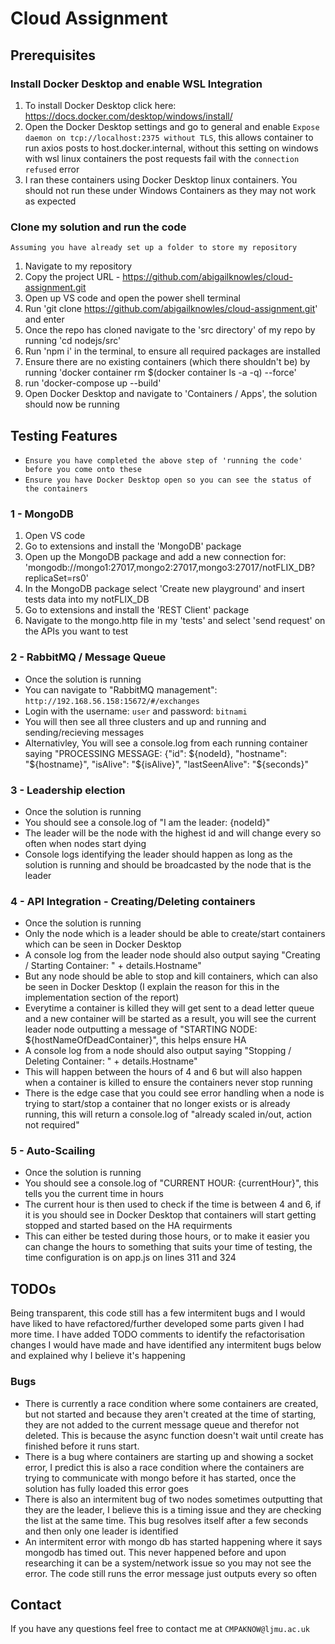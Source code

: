 # Cloud Assignment

## Prerequisites
### Install Docker Desktop and enable WSL Integration
1. To install Docker Desktop click here: https://docs.docker.com/desktop/windows/install/
2. Open the Docker Desktop settings and go to general and enable `Expose daemon on tcp://localhost:2375 without TLS`, this allows container to run axios posts to host.docker.internal, without this setting on windows with wsl linux containers the post requests fail with the `connection refused` error
3. I ran these containers using Docker Desktop linux containers. You should not run these under Windows Containers as they may not work as expected

### Clone my solution and run the code
`Assuming you have already set up a folder to store my repository`
1. Navigate to my repository
2. Copy the project URL - https://github.com/abigailknowles/cloud-assignment.git
3. Open up VS code and open the power shell terminal
4. Run 'git clone https://github.com/abigailknowles/cloud-assignment.git' and enter
5. Once the repo has cloned navigate to the 'src directory' of my repo by running 'cd nodejs/src'
6. Run 'npm i' in the terminal, to ensure all required packages are installed
7. Ensure there are no existing containers (which there shouldn't be) by running 'docker container rm  $(docker container ls -a -q) --force'
6. run 'docker-compose up --build'
6. Open Docker Desktop and navigate to 'Containers / Apps', the solution should now be running

## Testing Features
- `Ensure you have completed the above step of 'running the code' before you come onto these`
- `Ensure you have Docker Desktop open so you can see the status of the containers`

### 1 - MongoDB
1. Open VS code 
2. Go to extensions and install the 'MongoDB' package
3. Open up the MongoDB package and add a new connection for: 'mongodb://mongo1:27017,mongo2:27017,mongo3:27017/notFLIX_DB?replicaSet=rs0'
4. In the MongoDB package select 'Create new playground' and insert tests data into my notFLIX_DB 
5. Go to extensions and install the 'REST Client' package
6. Navigate to the mongo.http file in my 'tests' and select 'send request' on the APIs you want to test

### 2 - RabbitMQ / Message Queue
- Once the solution is running
- You can navigate to "RabbitMQ management": `http://192.168.56.158:15672/#/exchanges`
- Login with the username: `user` and password: `bitnami`
- You will then see all three clusters and up and running and sending/recieving messages
- Alternativley, You will see a console.log from each running container saying "PROCESSING MESSAGE: {"id": ${nodeId}, "hostname": "${hostname}", "isAlive": "${isAlive}", "lastSeenAlive": "${seconds}"

### 3 - Leadership election
- Once the solution is running 
- You should see a console.log of "I am the leader: {nodeId}"
- The leader will be the node with the highest id and will change every so often when nodes start dying
- Console logs identifying the leader should happen as long as the solution is running and should be broadcasted by the node that is the leader

### 4 - API Integration - Creating/Deleting containers
- Once the solution is running
- Only the node which is a leader should be able to create/start containers which can be seen in Docker Desktop
- A console log from the leader node should also output saying "Creating / Starting Container: " + details.Hostname"
- But any node should be able to stop and kill containers, which can also be seen in Docker Desktop (I explain the reason for this in the implementation section of the report)
- Everytime a container is killed they will get sent to a dead letter queue and a new container will be started as a result, you will see the current leader node outputting a message of "STARTING NODE: ${hostNameOfDeadContainer}", this helps ensure HA
- A console log from a node should also output saying "Stopping / Deleting Container: " + details.Hostname"
- This will happen between the hours of 4 and 6 but will also happen when a container is killed to ensure the containers never stop running
- There is the edge case that you could see error handling when a node is trying to start/stop a container that no longer exists or is already running, this will return a console.log of "already scaled in/out, action not required"

### 5 - Auto-Scailing
- Once the solution is running
- You should see a console.log of "CURRENT HOUR: {currentHour}", this tells you the current time in hours
- The current hour is then used to check if the time is between 4 and 6, if it is you should see in Docker Desktop that containers will start getting stopped and started based on the HA requirments
- This can either be tested during those hours, or to make it easier you can change the hours to something that suits your time of testing, the time configuration is on app.js on lines 311 and 324

## TODOs
Being transparent, this code still has a few intermitent bugs and I would have liked to have refactored/further developed some parts given I had more time. I have added TODO comments to identify the refactorisation changes I would have made and have identified any intermitent bugs below and explained why I believe it's happening

### Bugs
- There is currently a race condition where some containers are created, but not started and because they aren't created at the time of starting, they are not added to the current message queue and therefor not deleted. This is because the async function doesn't wait until create has finished before it runs start.
- There is a bug where containers are starting up and showing a socket error, I predict this is also a race condition where the containers are trying to communicate with mongo before it has started, once the solution has fully loaded this error goes
- There is also an intermitent bug of two nodes sometimes outputting that they are the leader, I believe this is a timing issue and they are checking the list at the same time. This bug resolves itself after a few seconds and then only one leader is identified
- An intermitent error with mongo db has started happening where it says mongodb has timed out. This never happened before and upon researching it can be a system/network issue so you may not see the error. The code still runs the error message just outputs every so often

## Contact
If you have any questions feel free to contact me at `CMPAKNOW@ljmu.ac.uk`